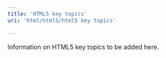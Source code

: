 ```yaml
---
title: 'HTML5 key topics'
uri: 'html/html5/html5 key topics'

---
```

Information on HTML5 key topics to be added here.
